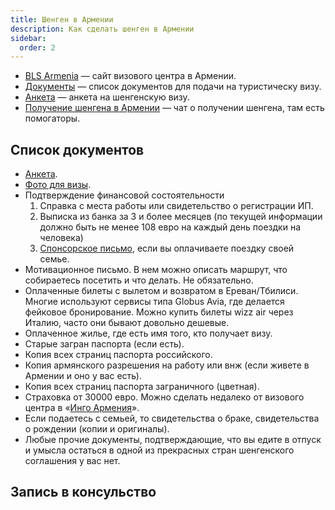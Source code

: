 ```yaml
---
title: Шенген в Армении
description: Как сделать шенген в Армении
sidebar:
  order: 2
---
```


- [BLS Armenia](https://armenia.blsspainvisa.com/) — cайт визового центра в Армении.
- [Документы](https://armenia.blsspainvisa.com/short_term_visa.php) — cписок документов для подачи на туристическу визу.
- [Анкета](https://armenia.blsspainvisa.com/short_term_visa.php) — анкета на шенгенскую визу.
- [Получение шенгена в Армении](https://t.me/shengen_am) — чат о получении шенгена, там есть помогаторы.

## Список документов

- [Анкета](https://armenia.blsspainvisa.com/short_term_visa.php).
- [Фото для визы](https://armenia.blsspainvisa.com/short_term_visa.php).
- Подтверждение финансовой состоятельности
  1. Справка с места работы или свидетельство о регистрации ИП.
  2. Выписка из банка за 3 и более месяцев (по текущей информации должно быть не менее 108 евро на каждый день поездки на человека)
  3. [Спонсорское письмо](https://docs.google.com/document/d/1Cpx1LtyDA8WTTgoit3Bzu-s6XdTNhAJWFYiykRR30Dc/edit?usp=sharing), если вы оплачиваете поездку своей семье.
- Мотивационное письмо. В нем можно описать маршрут, что собираетесь посетить и что делать. Не обязательно.
- Оплаченные билеты c вылетом и возвратом в Ереван/Тбилиси. Многие используют сервисы типа Globus Avia, где делается фейковое бронирование. Можно купить билеты wizz air через Италию, часто они бывают довольно дешевые. 
- Оплаченное жилье, где есть имя того, кто получает визу. 
- Старые загран паспорта (если есть).
- Копия всех страниц паспорта российского.
- Копия армянского разрешения на работу или внж (если живете в Армении и оно у вас есть).
- Копия всех страниц паспорта заграничного (цветная).
- Страховка от 30000 евро. Можно сделать недалеко от визового центра в «[Инго Армения](https://maps.app.goo.gl/XN51miX2UTVcrXU18)».
- Если подаетесь с семьей, то свидетельства о браке, свидетельства о рождении (копии и оригиналы).
- Любые прочие документы, подтверждающие, что вы едите в отпуск и умысла остаться в одной из прекрасных стран шенгенского соглашения у вас нет.

## Запись в консульство
